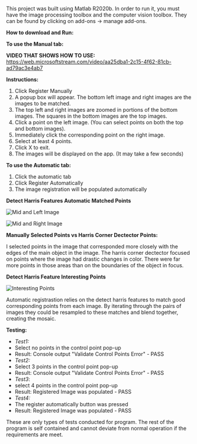 This project was built using Matlab R2020b. In order to run it, you must have the  image processing toolbox and the computer vision toolbox. They can be found by clicking on add-ons -> manage add-ons. 

**How to download and Run:**


**To use the Manual tab:**

**VIDEO THAT SHOWS HOW TO USE:**
https://web.microsoftstream.com/video/aa25dba1-2c15-4f62-81cb-ad79ac3e4ab7

**Instructions:**

1. Click Register Manually
2. A popup box will appear. The bottom left image and right images are the images to be matched. 
3. The top left and right images are zoomed in portions of the bottom images. The squares in the bottom images are the top images.
4. Click a point on the left image. (You can select points on both the top and bottom images).
5. Immediately click the corresponding point on the right image. 
6. Select at least 4 points. 
7. Click X to exit. 
8. The images will be displayed on the app. (It may take a few seconds)


**To use the Automatic tab:**

1. Click the automatic tab
2. Click Register Automatically
3. The image registration will be populated automatically

**Detect Harris Features Automatic Matched Points**

![Mid and Left Image](https://gitlab.cs.ecu.edu/digital-image-processing/project-6-registration/-/blob/master/left_mid.JPG)

![Mid and Right Image](https://gitlab.cs.ecu.edu/digital-image-processing/project-6-registration/-/blob/master/right-mid.JPG)


**Manually Selected Points vs Harris Corner Dectector Points:**

I selected points in the image that corresponded more closely with the edges of the main object in the image. The harris corner dectector focused on points where the image had drastic changes in color. There were far more points in those areas than on the boundaries of the object in focus.

**Detect Harris Feature Interesting Points**

![Interesting Points](https://gitlab.cs.ecu.edu/digital-image-processing/project-6-registration/-/blob/master/manualPoints.JPG)

Automatic registrastion relies on the detect harris features to match good corresponding points from each image. By iterating through the pairs
of images they could be resampled to these matches and blend together, creating the mosaic.

**Testing:**

- *Test1:*
- Select no points in the control point pop-up
- Result: Console output "Validate Control Points Error" - PASS
- *Test2:*
- Select 3 points in the control point pop-up
- Result: Console output "Validate Control Points Error" - PASS
- *Test3*:
- select 4 points in the control point pop-up
- Result: Registered Image was populated - PASS
- *Test4:*
- The register automatically button was pressed
- Result: Registered Image was populated - PASS


These are only types of tests conducted for program. The rest of the program is self contained and cannot deviate from normal operation if the requirements are meet.

